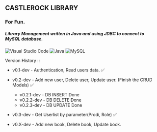 ## CASTLEROCK LIBRARY
### For Fun.
##### Library Management written in Java and using JDBC to connect to MySQL database.

![Visual Studio Code](https://img.shields.io/badge/Visual%20Studio%20Code-0078d7.svg?style=for-the-badge&logo=visual-studio-code&logoColor=white)
![Java](https://img.shields.io/badge/java-%23ED8B00.svg?style=for-the-badge&logo=java&logoColor=white)
![MySQL](https://img.shields.io/badge/mysql-%2300f.svg?style=for-the-badge&logo=mysql&logoColor=white)


Version History ::
- v0.1-dev      -  Authentication, Read users data.    ✅
  
- v0.2-dev      -  Add new user, Delete user, Update user. (Finish the CRUD Models)    ✅
  - v0.2.1-dev    -  DB INSERT Done
  - v0.2.2-dev    -  DB DELETE Done
  - v0.2.3-dev    -  DB UPDATE Done
  
- v0.3-dev      -  Get Userlist by parameter(Prodi, Role)    ✅


- v0.X-dev      -  Add new book, Delete book, Update book.
